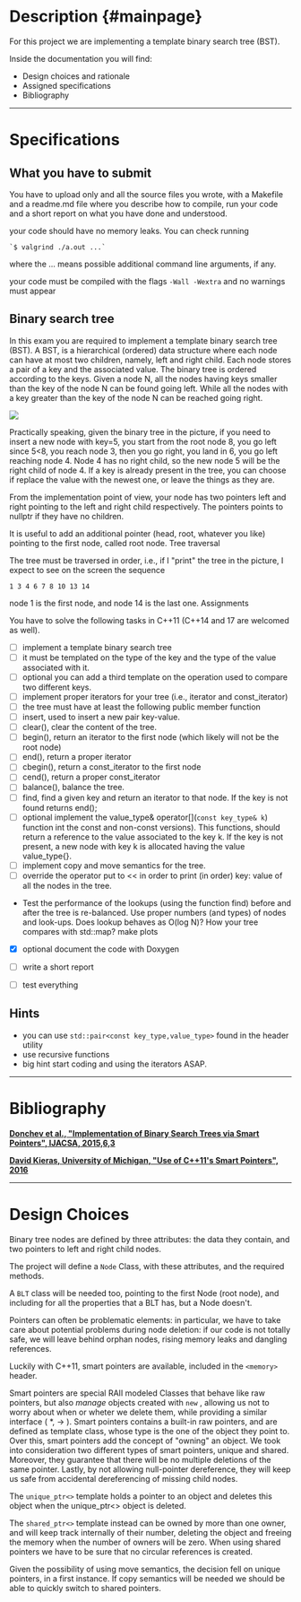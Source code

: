 # Description                                                                                         {#mainpage}

For this project we are implementing a template binary search tree (BST).

Inside the documentation you will find:

* Design choices and rationale
* Assigned specifications
* Bibliography



---
# Specifications                        

## What you have to submit

You have to upload only and all the source files you wrote, with a Makefile and a readme.md file where you describe how to compile, run your code and a short report on what you have done and understood.

your code should have no memory leaks. You can check running

    `$ valgrind ./a.out ...`

where the ... means possible additional command line arguments, if any.

your code must be compiled with the flags `-Wall -Wextra` and no warnings must appear

## Binary search tree

In this exam you are required to implement a template binary search tree (BST). A BST, is a hierarchical (ordered) data structure where each node can have at most two children, namely, left and right child. Each node stores a pair of a key and the associated value. The binary tree is ordered according to the keys. Given a node N, all the nodes having keys smaller than the key of the node N can be found going left. While all the nodes with a key greater than the key of the node N can be reached going right.

<img src="../binary.png">

Practically speaking, given the binary tree in the picture, if you need to insert a new node with key=5, you start from the root node 8, you go left since 5<8, you reach node 3, then you go right, you land in 6, you go left reaching node 4. Node 4 has no right child, so the new node 5 will be the right child of node 4. If a key is already present in the tree, you can choose if replace the value with the newest one, or leave the things as they are.

From the implementation point of view, your node has two pointers left and right pointing to the left and right child respectively. The pointers points to nullptr if they have no children.

It is useful to add an additional pointer (head, root, whatever you like) pointing to the first node, called root node.
Tree traversal

The tree must be traversed in order, i.e., if I "print" the tree in the picture, I expect to see on the screen the sequence

`1 3 4 6 7 8 10 13 14`

node 1 is the first node, and node 14 is the last one.
Assignments

You have to solve the following tasks in C++11 (C++14 and 17 are welcomed as well).

- [ ] implement a template binary search tree
- [ ] it must be templated on the type of the key and the type of the value associated with it.
- [ ] optional you can add a third template on the operation used to compare two different keys.
- [ ] implement proper iterators for your tree (i.e., iterator and const_iterator)
- [ ] the tree must have at least the following public member function
- [ ] insert, used to insert a new pair key-value.
- [ ] clear(), clear the content of the tree.
- [ ] begin(), return an iterator to the first node (which likely will not be the root node)
- [ ] end(), return a proper iterator
- [ ] cbegin(), return a const_iterator to the first node
- [ ] cend(), return a proper const_iterator
- [ ] balance(), balance the tree.
- [ ] find, find a given key and return an iterator to that node. If the key is not found returns end();
- [ ] optional implement the value_type& operator[](`const key_type& k`) function int the const and non-const versions). This functions, should return a reference to the value associated to the key k. If the key is not present, a new node with key k is allocated having the value value_type{}.
- [ ] implement copy and move semantics for the tree.
- [ ] override the operator put to << in order to print (in order) key: value of all the nodes in the tree.

* Test the performance of the lookups (using the function find) before and after the tree is re-balanced. Use proper numbers (and types) of nodes and look-ups. Does lookup behaves as O(log N)? How your tree compares with std::map? make plots

- [x] optional document the code with Doxygen

- [ ] write a short report

- [ ] test everything

## Hints

* you can use `std::pair<const key_type,value_type>` found in the header utility
* use recursive functions
* big hint start coding and using the iterators ASAP.


---


# Bibliography

<a href="../bibliography/Implementation_of_BT_via_Smart_Pointers.pdf" target="_blank"><b>Donchev et al., "Implementation of Binary Search Trees via Smart Pointers", IJACSA, 2015,6,3</b></a>

<a href="../bibliography/C++11_smart_ptrs.pdf" target ="_blank"><b>David Kieras, University of Michigan, "Use of C++11's Smart Pointers", 2016</b></a> 

---

# Design Choices

Binary tree nodes are defined by three attributes: the data they contain, and two pointers to left and right child nodes.

The project will define a `Node` Class, with these attributes, and the required methods.

A `BLT` class will be needed too, pointing to the first Node (root node), and including for all the properties that a BLT has, but a Node doesn't.

Pointers can often be problematic elements: in particular, we have to take care about potential problems during node deletion: if our code is not totally safe, we will leave behind orphan nodes, rising memory leaks and dangling references.

Luckily with C++11, smart pointers are available, included in the `<memory>` header.

Smart pointers are special RAII modeled Classes that behave like raw pointers, but also *manage* objects created with `new` , allowing us not to worry about when or wheter we delete them, while providing a similar interface ( \*, -> ). Smart pointers contains a built-in raw pointers, and are defined as template class, whose type is the one of the object they point to. Over this, smart pointers add the concept of "owning" an object. We took into consideration two different types of smart pointers, unique and shared. Moreover, they guarantee that there will be no multiple deletions of the same pointer. Lastly, by not allowing null-pointer dereference, they will keep us safe from accidental dereferencing of missing child nodes.

The `unique_ptr<>` template holds a pointer to an object and deletes this object when the unique_ptr<> object is deleted.

The `shared_ptr<>` template instead can be owned by more than one owner, and will keep track internally of their number, deleting the object and freeing the memory when the number of owners will be zero. When using shared pointers we have to be sure that no circular references is created.

Given the possibility of using move semantics, the decision fell on unique pointers, in a first instance. If copy semantics will be needed we should be able to quickly switch to shared pointers.

